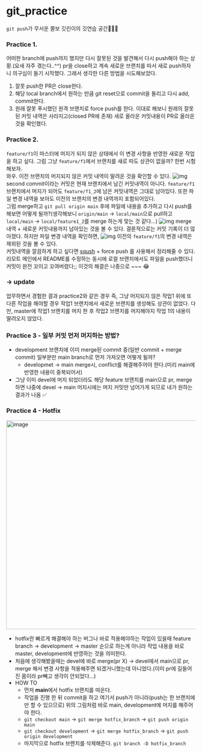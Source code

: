# git_practice

`git push`가 무서운 쫄보 깃린이의 깃연습 공간👩🏻‍💻

### Practice 1.
어떠한 branch에 push까지 했지만 다시 잘못된 것을 발견해서 다시 push해야 하는 상황.(요새 자주 겪는다..^^)
pr을 close하고 계속 새로운 브랜치를 따서 새로 push하자니 의구심이 들기 시작했다.
그래서 생각한 다른 방법을 시도해보았다.
1. 잘못 push한 PR은 close한다.
2. 해당 local branch에서 원하는 만큼 git reset으로 commit을 돌리고 다시 add, commit한다.
3. 원래 잘못 푸시했던 원격 브랜치로 force push를 한다.
이대로 해보니 원래의 잘못된 커밋 내역은 사라지고(closed PR에 존재) 새로 올라온 커밋내용이 PR로 올라온 것을 확인했다.

### Practice 2.
`feature/f1`이 마스터에 머지가 되지 않은 상태에서 이 변경 사항을 반영한 새로운 작업을 하고 싶다. 그럼 그냥 `feature/f1`에서 브랜치를 새로 따도 상관이 없을까? 한번 시험해보자.</br>
와우. 이전 브랜치의 머지되지 않은 커밋 내역이 딸려온 것을 확인할 수 있다.
![img](https://media.vlpt.us/images/langssi/post/574860f3-d85e-4242-9209-bcf20833ec85/image.png)
second commit이라는 커밋은 현재 브랜치에서 남긴 커밋내역이 아니다. `feature/f1` 브랜치에서 머지가 되어도 `feature/f1_2`에 남은  커밋내역은 그대로 남아있다. 또한 파일 변경 내역을 보아도 이전의 브랜치의 변경 내역까지 포함되어있다.<br>
그럼 merge하고 `git pull origin main` 후에 파일에 내용을 추가하고 다시 push를 해보면 어떻게 될까?(생각해보니 `origin/main` -> `local/main`으로 pull하고 `local/main` -> `local/feature1_2`를 merge 하는게 맞는 것 같다...)
![img](https://media.vlpt.us/images/langssi/post/0afb7f2c-bc99-4ac1-b4d5-a87ec7988b38/image.png)
merge 내역 + 새로운 커밋내용까지 남아있는 것을 볼 수 있다. 결론적으로는 커밋 기록이 더 많아졌다. 하지만 파일 변경 내역을 확인하면,
![img](https://media.vlpt.us/images/langssi/post/fc813d52-e4ff-4a36-81db-285c21a90640/image.png)
이전의 `feature/f1`의 변경 내역은 제외된 것을 볼 수 있다.<br>
커밋내역을 깔끔하게 하고 싶다면 [sqush](https://meetup.toast.com/posts/39) + force push 를 사용해서 정리해줄 수 있다. 리모트 메인에서 README를 수정하는 동시에 로컬 브랜치에서도 파일을 push했더니 커밋이 완전 꼬이고 꼬여버렸다;; 이것의 해결은 나중으로 ~~~ 😂
### -> update
업무하면서 경험한 결과 practice2와 같은 경우 즉, 그냥 머지되지 않은 작업1 위에 또 다른 작업을 해야할 경우 작업1 브랜치에서 새로운 브랜치를 생성해도 상관이 없었다. 다만, master에 작업1 브랜치를 머지 한 후 작업2 브랜치를 머지해야지 작업 1의 내용이 딸려오지 않았다.

### Practice 3 - 일부 커밋 먼저 머지하는 방법?
- development 브랜치에 이미 merge된 commit 중(일반 commit + merge commit) 일부분만 main branch로 먼저 가져오면 어떻게 될까?
  - developmet -> main merge시, conflict를 해결해주어야 한다.(미리 main에 반영한 내용이 중복되어서) 
- 그냥 이미 devel에 머지 되었더라도 해당 feature 브랜치를 main으로 pr, merge하면 나중에 devel -> main 머지시에는 머지 커밋만 넘어가게 되므로 내가 원하는 결과가 나옴 ✅ 

### Practice 4 - Hotfix
<img width="556" alt="image" src="https://user-images.githubusercontent.com/45524783/167299997-9be0caeb-feab-4668-8ec5-1bacab59857c.png">      

- hotfix란 빠르게 해결해야 하는 버그나 바로 적용해야하는 작업이 있을때 feature branch -> development -> master 순으로 하는게 아니라 작업 내용을 바로 master, development에 반영하는 것을 의미한다.      
- 처음에 생각해봤을때는 devel에 바로 merge(pr X) -> devel에서 main으로 pr, merge 해서 변경 사항을 적용해주면 되겠거니했는데 아니었다.(이미 pr에 길들어진 몸이라 pr빼고 생각이 안되었다...)        
- HOW TO     
   - 먼저 **main**에서 hotfix 브랜치를 따온다.
   - 작업을 진행 한 뒤 commit을 하고 여기서 push가 아니라(push는 한 브랜치에만 할 수 있으므로) 위의 그림처럼 바로 main, development에 머지를 해주어야 한다.
   - `git checkout main` -> `git merge hotfix_branch` -> `git push origin main`
   - `git checkout development` -> `git merge hotfix_branch` -> `git push origin development`
   - 마지막으로 hotfix 브랜치를 삭제해준다. `git branch -D hotfix_branch`
